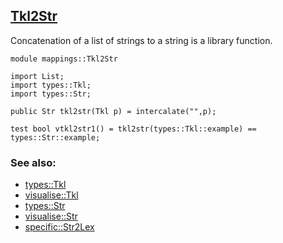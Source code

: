 ## [Tkl2Str](https://github.com/grammarware/bx-parsing/blob/master/src/mappings/Tkl2Str.rsc)

Concatenation of a list of strings to a string is a library function.

```
module mappings::Tkl2Str

import List;
import types::Tkl;
import types::Str;

public Str tkl2str(Tkl p) = intercalate("",p);

test bool vtkl2str1() = tkl2str(types::Tkl::example) == types::Str::example;
```

### See also:
* [types::Tkl](https://github.com/grammarware/bx-parsing/blob/master/src/types/Tkl.rsc)
* [visualise::Tkl](https://github.com/grammarware/bx-parsing/blob/master/src/visualise/Tkl.rsc)
* [types::Str](https://github.com/grammarware/bx-parsing/blob/master/src/types/Str.rsc)
* [visualise::Str](https://github.com/grammarware/bx-parsing/blob/master/src/visualise/Str.rsc)
* [specific::Str2Lex](https://github.com/grammarware/bx-parsing/blob/master/src/specific/Str2Lex.rsc)
